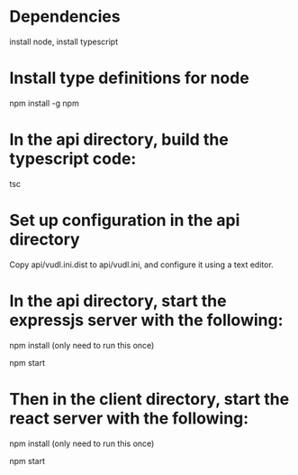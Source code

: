 # Dependencies
install node, install typescript

# Install type definitions for node
npm install -g npm

# In the api directory, build the typescript code:

tsc

# Set up configuration in the api directory

Copy api/vudl.ini.dist to api/vudl.ini, and configure it using a text editor.

# In the api directory, start the expressjs server with the following:

npm install (only need to run this once)

npm start

# Then in the client directory, start the react server with the following:

npm install (only need to run this once)

npm start
